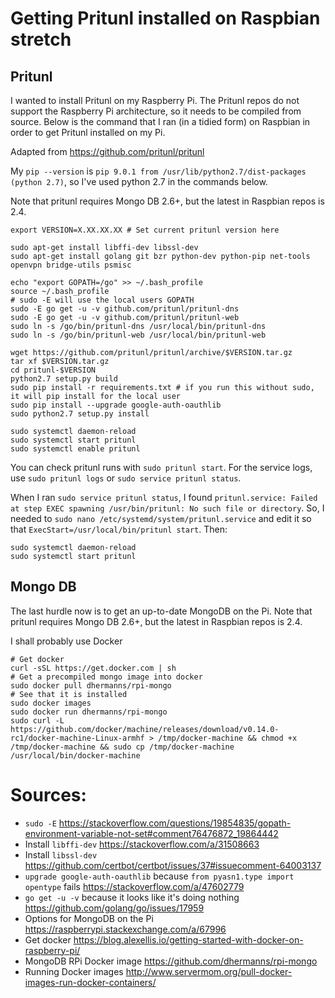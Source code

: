 # Getting Pritunl installed on Raspbian stretch

## Pritunl

I wanted to install Pritunl on my Raspberry Pi. The Pritunl repos do not support the Raspberry Pi architecture, so it needs to be compiled from source. Below is the command that I ran (in a tidied form) on Raspbian in order to get Pritunl installed on my Pi.

Adapted from https://github.com/pritunl/pritunl

My `pip --version` is `pip 9.0.1 from /usr/lib/python2.7/dist-packages (python 2.7)`, so I've used python 2.7 in the commands below.

Note that pritunl requires Mongo DB 2.6+, but the latest in Raspbian repos is 2.4.

```
export VERSION=X.XX.XX.XX # Set current pritunl version here

sudo apt-get install libffi-dev libssl-dev
sudo apt-get install golang git bzr python-dev python-pip net-tools openvpn bridge-utils psmisc

echo "export GOPATH=/go" >> ~/.bash_profile
source ~/.bash_profile
# sudo -E will use the local users GOPATH
sudo -E go get -u -v github.com/pritunl/pritunl-dns
sudo -E go get -u -v github.com/pritunl/pritunl-web
sudo ln -s /go/bin/pritunl-dns /usr/local/bin/pritunl-dns
sudo ln -s /go/bin/pritunl-web /usr/local/bin/pritunl-web

wget https://github.com/pritunl/pritunl/archive/$VERSION.tar.gz
tar xf $VERSION.tar.gz
cd pritunl-$VERSION
python2.7 setup.py build
sudo pip install -r requirements.txt # if you run this without sudo, it will pip install for the local user
sudo pip install --upgrade google-auth-oauthlib
sudo python2.7 setup.py install

sudo systemctl daemon-reload
sudo systemctl start pritunl
sudo systemctl enable pritunl
```

You can check pritunl runs with `sudo pritunl start`. For the service logs, use `sudo pritunl logs` or `sudo service pritunl status`.

When I ran `sudo service pritunl status`, I found `pritunl.service: Failed at step EXEC spawning /usr/bin/pritunl: No such file or directory`. So, I needed to `sudo nano /etc/systemd/system/pritunl.service` and edit it so that `ExecStart=/usr/local/bin/pritunl start`. Then:

```
sudo systemctl daemon-reload
sudo systemctl start pritunl
```

## Mongo DB

The last hurdle now is to get an up-to-date MongoDB on the Pi. Note that pritunl requires Mongo DB 2.6+, but the latest in Raspbian repos is 2.4. 

I shall probably use Docker 

```
# Get docker
curl -sSL https://get.docker.com | sh
# Get a precompiled mongo image into docker
sudo docker pull dhermanns/rpi-mongo
# See that it is installed
sudo docker images
sudo docker run dhermanns/rpi-mongo
sudo curl -L https://github.com/docker/machine/releases/download/v0.14.0-rc1/docker-machine-Linux-armhf > /tmp/docker-machine && chmod +x /tmp/docker-machine && sudo cp /tmp/docker-machine /usr/local/bin/docker-machine
```

# Sources:
* `sudo -E` https://stackoverflow.com/questions/19854835/gopath-environment-variable-not-set#comment76476872_19864442
* Install `libffi-dev` https://stackoverflow.com/a/31508663
* Install `libssl-dev` https://github.com/certbot/certbot/issues/37#issuecomment-64003137
* `upgrade google-auth-oauthlib` because `from pyasn1.type import opentype` fails https://stackoverflow.com/a/47602779
* `go get -u -v` because it looks like it's doing nothing https://github.com/golang/go/issues/17959
* Options for MongoDB on the Pi https://raspberrypi.stackexchange.com/a/67996
* Get docker https://blog.alexellis.io/getting-started-with-docker-on-raspberry-pi/
* MongoDB RPi Docker image https://github.com/dhermanns/rpi-mongo
* Running Docker images http://www.servermom.org/pull-docker-images-run-docker-containers/
